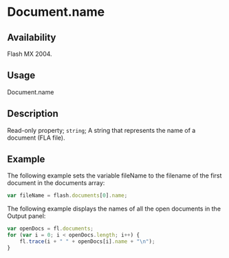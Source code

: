 # Document.name

## Availability

Flash MX 2004.

## Usage

Document.name

## Description

Read-only property; `string`; A string that represents the name of a document (FLA file).

## Example

The following example sets the variable fileName to the filename of the first document in the documents array:

```javascript
var fileName = flash.documents[0].name;
```

The following example displays the names of all the open documents in the Output panel:

```javascript
var openDocs = fl.documents;
for (var i = 0; i < openDocs.length; i++) {
    fl.trace(i + " " + openDocs[i].name + "\n");
}
```
